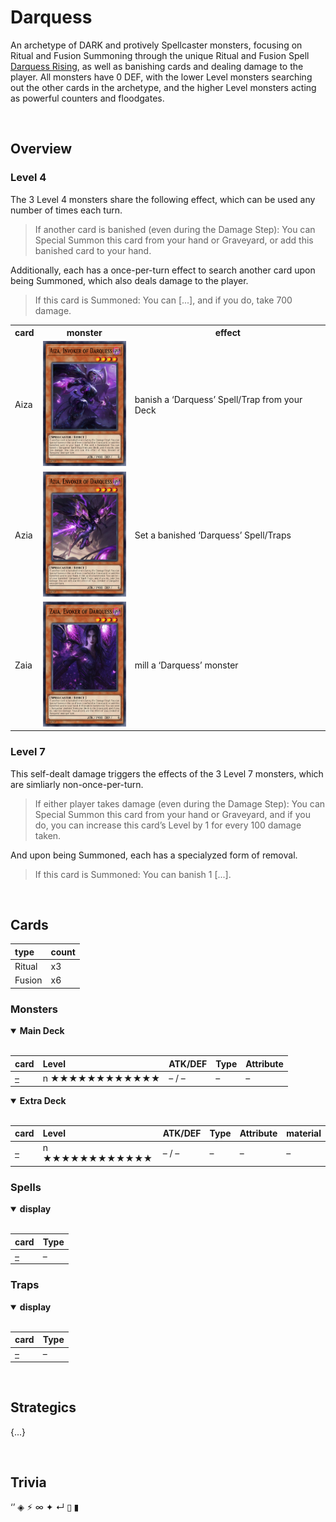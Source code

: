 # Darquess

An archetype of DARK and protively Spellcaster monsters, focusing on Ritual and Fusion Summoning through the unique Ritual and Fusion Spell [Darquess Rising](../cards/spells/ritual/Darquess%20Rising.md), as well as banishing cards and dealing damage to the player. All monsters have 0 DEF, with the lower Level monsters searching out the other cards in the archetype, and the higher Level monsters acting as powerful counters and floodgates.


<br>


## Overview

### Level 4
The 3 Level 4 monsters share the following effect, which can be used any number of times each turn.

> If another card is banished (even during the Damage Step): You can Special Summon this card from your hand or Graveyard, or add this banished card to your hand.

Additionally, each has a once-per-turn effect to search another card upon being Summoned, which also deals damage to the player.

> If this card is Summoned: You can [...], and if you do, take 700 damage.

<table>
  <tr>
    <th> card </th>
    <th> monster </th>
    <th> effect </th>
  </tr>
  <tr>
    <td> Aiza </td>
    <td> <img src="../../.assets/cards/monsters/Aiza.png" height="200px"> </td>
    <td> banish a ‘Darquess’ Spell/Trap from your Deck </td>
  </tr>
  <tr>
    <td> Azia </td>
    <td> <img src="../../.assets/cards/monsters/Azia.png" height="200px"> </td>
    <td> Set a banished ‘Darquess’ Spell/Traps </td>
  </tr>
  <tr>
    <td> Zaia </td>
    <td> <img src="../../.assets/cards/monsters/Zaia.png" height="200px"> </td>
    <td> mill a ‘Darquess’ monster </td>
  </tr>
</table>

### Level 7
This self-dealt damage triggers the effects of the 3 Level 7 monsters, which are simliarly non-once-per-turn.

> If either player takes damage (even during the Damage Step): You can Special Summon this card from your hand or Graveyard, and if you do, you can increase this card’s Level by 1 for every 100 damage taken.

And upon being Summoned, each has a specialyzed form of removal.

> If this card is Summoned: You can banish 1 [...].


<br>


## Cards

| type | count |
| :--- | :---- |
| Ritual   | x3 |
| Fusion   | x6 |

### Monsters

<details open>
  <summary> <b> Main Deck </b> </summary> <br>

| card | Level | ATK/DEF | Type | Attribute |
| :--- | :---- | :------ | :--- | :-------- |
| [–](../cards/monsters/standard/–.md) | n ★★★★★★★★★★★★ | – / – | – | – |

</details>

<details open>
  <summary> <b> Extra Deck </b> </summary> <br>

| card | Level | ATK/DEF | Type | Attribute | material |
| :--- | :---- | :------ | :--- | :-------- | :------- |
| [–](../cards/monsters/–/–.md) | n ★★★★★★★★★★★★ | – / – | – | – | – |

</details>

### Spells

<details open>
  <summary> <b> display </b> </summary> <br>

| card | Type |
| :--- | :--- |
| [–](../cards/spells/–/–.md) | – |

</details>

### Traps

<details open>
  <summary> <b> display </b> </summary> <br>

| card | Type |
| :--- | :--- |
| [–](../cards/traps/–/–.md) | – |

</details>


<br>


## Strategics

{...}


<br>


## Trivia

‘’ ◈ ⚡︎ ∞ ✦ ↵ ▯ ▮